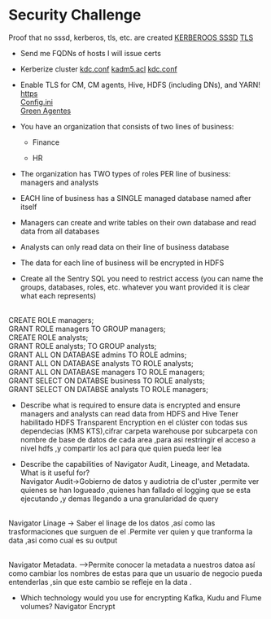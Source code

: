 # Security Challenge

 Proof that no sssd, kerberos, tls, etc. are created
 <a href="EVIDENCIA_KERBEROS-SSD.png">KERBEROOS SSSD</a>
<a href="EVIDENCIA_TLS.png">TLS</a>
- Send me FQDNs of hosts I will issue certs

- Kerberize cluster
<a href="kdc.conf">kdc.conf</a>
<a href="kadm5.acl">kadm5.acl</a>
<a href="kdc.conf">kdc.conf</a>
- Enable TLS for CM, CM agents, Hive, HDFS (including DNs), and YARN!
<br><a href="https.png">https</a>
<br><a href="config.ini">Config.ini</a>
<br><a href="tlshost.PNG">Green Agentes</a>
- You have an organization that consists of two lines of business:

    - Finance

    - HR

- The organization has TWO types of roles PER line of business: managers and analysts



- EACH line of business has a SINGLE managed database named after itself

- Managers can create and write tables on their own database and read data from all databases

- Analysts can only read data on their line of business database

- The data for each line of business will be encrypted in HDFS

- Create all the Sentry SQL you need to restrict access (you can name the groups, databases, roles, etc. whatever you want provided it is clear what each represents)

<br>CREATE ROLE managers;
<br>GRANT ROLE managers TO GROUP managers;
<br>CREATE ROLE analysts;
<br>GRANT ROLE analysts; TO GROUP analysts;
<br>GRANT ALL ON DATABASE admins TO ROLE admins;
<br>GRANT ALL ON DATABASE analysts TO ROLE analysts;
<br>GRANT ALL ON DATABASE managers TO ROLE managers;
<br> GRANT SELECT ON DATABSE business TO ROLE analysts;
<br> GRANT SELECT ON DATABSE analysts TO ROLE managers;


- Describe what is required to ensure data is encrypted and ensure managers and analysts can read data from HDFS and Hive
Tener habilitado HDFS Transparent Encryption en el clúster con todas sus dependecias (KMS KTS),cifrar carpeta warehouse
por subcarpeta con nombre de base de datos de cada area ,para asi restringir el acceso a nivel hdfs ,y compartir los acl 
para que quien pueda leer lea

- Describe the capabilities of Navigator Audit, Lineage, and Metadata. What is it useful for?
<br>Navigator Audit->Gobierno de datos y audiotria de cl'uster ,permite ver quienes se han logueado ,quienes han fallado el logging
que se esta ejecutando ,y demas llegando a una granularidad de query 

<br>Navigator Linage -> Saber el linage de los datos ,así como las trasformaciones que surguen de el .Permite ver quien y que tranforma la data ,asi como cual es su output 

<br>Navigator Metadata. -->Permite conocer la metadata a nuestros datoa así como cambiar los nombres de estas para que un usuario de negocio pueda entenderlas ,sin que este cambio se refleje en la data .



- Which technology would you use for encrypting Kafka, Kudu and Flume volumes?
Navigator Encrypt
